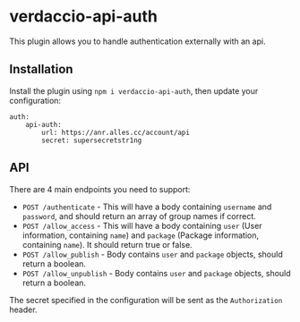 # verdaccio-api-auth
This plugin allows you to handle authentication externally with an api.

## Installation
Install the plugin using `npm i verdaccio-api-auth`, then update your configuration:
```
auth:
    api-auth:
        url: https://anr.alles.cc/account/api
        secret: supersecretstr1ng
```

## API
There are 4 main endpoints you need to support:
- `POST /authenticate` - This will have a body containing `username` and `password`, and should return an array of group names if correct.
- `POST /allow_access` - This will have a body containing `user` (User information, containing `name`) and `package` (Package information, containing `name`). It should return true or false.
- `POST /allow_publish` - Body contains `user` and `package` objects, should return a boolean.
- `POST /allow_unpublish` - Body contains `user` and `package` objects, should return a boolean.

The secret specified in the configuration will be sent as the `Authorization` header.